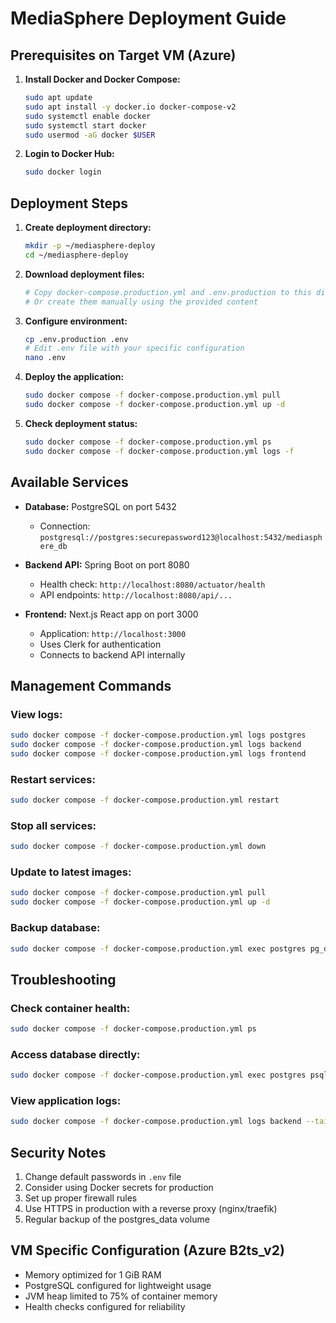 # MediaSphere Deployment Guide

## Prerequisites on Target VM (Azure)

1. **Install Docker and Docker Compose:**
   ```bash
   sudo apt update
   sudo apt install -y docker.io docker-compose-v2
   sudo systemctl enable docker
   sudo systemctl start docker
   sudo usermod -aG docker $USER
   ```

2. **Login to Docker Hub:**
   ```bash
   sudo docker login
   ```

## Deployment Steps

1. **Create deployment directory:**
   ```bash
   mkdir -p ~/mediasphere-deploy
   cd ~/mediasphere-deploy
   ```

2. **Download deployment files:**
   ```bash
   # Copy docker-compose.production.yml and .env.production to this directory
   # Or create them manually using the provided content
   ```







3. **Configure environment:**
   ```bash
   cp .env.production .env
   # Edit .env file with your specific configuration
   nano .env
   ```

4. **Deploy the application:**
   ```bash
   sudo docker compose -f docker-compose.production.yml pull
   sudo docker compose -f docker-compose.production.yml up -d
   ```

5. **Check deployment status:**
   ```bash
   sudo docker compose -f docker-compose.production.yml ps
   sudo docker compose -f docker-compose.production.yml logs -f
   ```

## Available Services

- **Database:** PostgreSQL on port 5432
  - Connection: `postgresql://postgres:securepassword123@localhost:5432/mediasphere_db`
  
- **Backend API:** Spring Boot on port 8080
  - Health check: `http://localhost:8080/actuator/health`
  - API endpoints: `http://localhost:8080/api/...`

- **Frontend:** Next.js React app on port 3000
  - Application: `http://localhost:3000`
  - Uses Clerk for authentication
  - Connects to backend API internally

## Management Commands

### View logs:
```bash
sudo docker compose -f docker-compose.production.yml logs postgres
sudo docker compose -f docker-compose.production.yml logs backend
sudo docker compose -f docker-compose.production.yml logs frontend
```

### Restart services:
```bash
sudo docker compose -f docker-compose.production.yml restart
```

### Stop all services:
```bash
sudo docker compose -f docker-compose.production.yml down
```

### Update to latest images:
```bash
sudo docker compose -f docker-compose.production.yml pull
sudo docker compose -f docker-compose.production.yml up -d
```

### Backup database:
```bash
sudo docker compose -f docker-compose.production.yml exec postgres pg_dump -U postgres mediasphere_db > backup_$(date +%Y%m%d_%H%M%S).sql
```

## Troubleshooting

### Check container health:
```bash
sudo docker compose -f docker-compose.production.yml ps
```

### Access database directly:
```bash
sudo docker compose -f docker-compose.production.yml exec postgres psql -U postgres -d mediasphere_db
```

### View application logs:
```bash
sudo docker compose -f docker-compose.production.yml logs backend --tail=100 -f
```

## Security Notes

1. Change default passwords in `.env` file
2. Consider using Docker secrets for production
3. Set up proper firewall rules
4. Use HTTPS in production with a reverse proxy (nginx/traefik)
5. Regular backup of the postgres_data volume

## VM Specific Configuration (Azure B2ts_v2)

- Memory optimized for 1 GiB RAM
- PostgreSQL configured for lightweight usage
- JVM heap limited to 75% of container memory
- Health checks configured for reliability
